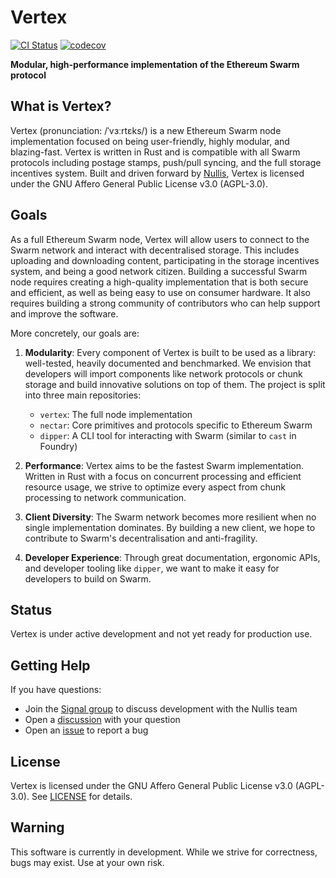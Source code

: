 # Vertex

[![CI Status](https://github.com/nullisxyz/vertex/actions/workflows/unit.yml/badge.svg)](https://github.com/nullisxyz/vertex/actions/workflows/unit.yml)
[![codecov](https://codecov.io/gh/nullisxyz/vertex/graph/badge.svg?token=O56JVSX6AB)](https://codecov.io/gh/nullisxyz/vertex)

**Modular, high-performance implementation of the Ethereum Swarm protocol**

<!-- [Logo placeholder]

**[Install](https://vertex.rs/installation) | [User Book](https://vertex.rs) | [Developer Docs](./docs) | [Crate Docs](https://vertex.rs/docs)**
-->

## What is Vertex?

Vertex (pronunciation: /ˈvɜːrtɛks/) is a new Ethereum Swarm node implementation focused on being user-friendly, highly modular, and blazing-fast. Vertex is written in Rust and is compatible with all Swarm protocols including postage stamps, push/pull syncing, and the full storage incentives system. Built and driven forward by [Nullis](https://github.com/nullisxyz), Vertex is licensed under the GNU Affero General Public License v3.0 (AGPL-3.0).

## Goals

As a full Ethereum Swarm node, Vertex will allow users to connect to the Swarm network and interact with decentralised storage. This includes uploading and downloading content, participating in the storage incentives system, and being a good network citizen. Building a successful Swarm node requires creating a high-quality implementation that is both secure and efficient, as well as being easy to use on consumer hardware. It also requires building a strong community of contributors who can help support and improve the software.

More concretely, our goals are:

1. **Modularity**: Every component of Vertex is built to be used as a library: well-tested, heavily documented and benchmarked. We envision that developers will import components like network protocols or chunk storage and build innovative solutions on top of them. The project is split into three main repositories:
   - `vertex`: The full node implementation
   - `nectar`: Core primitives and protocols specific to Ethereum Swarm
   - `dipper`: A CLI tool for interacting with Swarm (similar to `cast` in Foundry)

2. **Performance**: Vertex aims to be the fastest Swarm implementation. Written in Rust with a focus on concurrent processing and efficient resource usage, we strive to optimize every aspect from chunk processing to network communication.

3. **Client Diversity**: The Swarm network becomes more resilient when no single implementation dominates. By building a new client, we hope to contribute to Swarm's decentralisation and anti-fragility.

4. **Developer Experience**: Through great documentation, ergonomic APIs, and developer tooling like `dipper`, we want to make it easy for developers to build on Swarm.

## Status

Vertex is under active development and not yet ready for production use.

## Getting Help

If you have questions:

- Join the [Signal group](https://signal.group/#CjQKIHNV-kWphhtnpwS3zywC7LRr5BEW9Q1XyDl2qZtL2WYqEhAyO0c8tGmrQDmEsY15rALt) to discuss development with the Nullis team
- Open a [discussion](https://github.com/nullisxyz/vertex/discussions/new) with your question
- Open an [issue](https://github.com/nullisxyz/vertex/issues/new) to report a bug

## License

Vertex is licensed under the GNU Affero General Public License v3.0 (AGPL-3.0). See [LICENSE](./LICENSE) for details.

## Warning

This software is currently in development. While we strive for correctness, bugs may exist. Use at your own risk.
